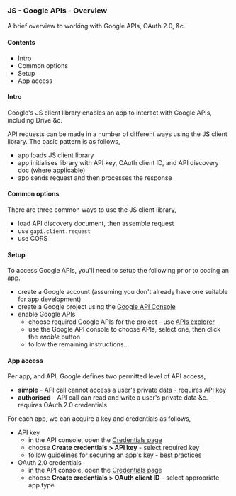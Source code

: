 ### JS - Google APIs - Overview

A brief overview to working with Google APIs, OAuth 2.0, &c.

#### Contents
* Intro
* Common options
* Setup
* App access

#### Intro
Google's JS client library enables an app to interact with Google APIs, including Drive &c.

API requests can be made in a number of different ways using the JS client library. The basic pattern is as follows,

* app loads JS client library
* app initialises library with API key, OAuth client ID, and API discovery doc (where applicable)
* app sends request and then processes the response

#### Common options
There are three common ways to use the JS client library,

* load API discovery document, then assemble request
* use `gapi.client.request`
* use CORS

#### Setup
To access Google APIs, you'll need to setup the following prior to coding an app.

* create a Google account (assuming you don't already have one suitable for app development)
* create a Google project using the [Google API Console](https://console.developers.google.com/project)
* enable Google APIs
	* choose required Google APIs for the project - use [APIs explorer](https://developers.google.com/apis-explorer/)
	* use the Google API console to choose APIs, select one, then click the *enable* button
	* follow the remaining instructions...

#### App access
Per app, and API, Google defines two permitted level of API access,

* **simple** - API call cannot access a user's private data - requires API key
* **authorised** - API call can read and write a user's private data &c. - requires OAuth 2.0 credentials

For each app, we can acquire a key and credentials as follows,

* API key
	* in the API console, open the [Credentials page](https://console.developers.google.com/apis/credentials)
	* choose **Create credentials > API key** - select required key
	* follow guidelines for securing an app's key - [best practices](https://support.google.com/cloud/answer/6310037)
* OAuth 2.0 credentials
	* in the API console, open the [Credentials page](https://console.developers.google.com/apis/credentials)
	* choose **Create credentials > OAuth client ID** - select appropriate app type
